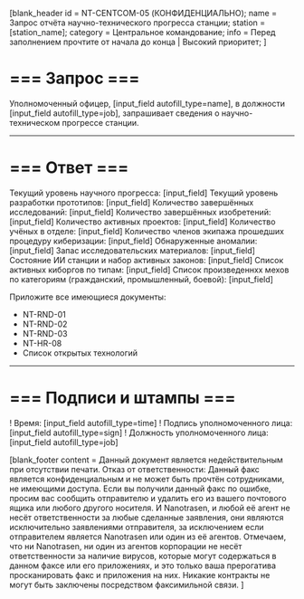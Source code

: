 [blank_header
id = NT-CENTCOM-05 (КОНФИДЕНЦИАЛЬНО);
name = Запрос отчёта научно-технического прогресса станции;
station = [station_name];
category = Центральное командование;
info = Перед заполнением прочтите от начала до конца | Высокий приоритет;
]

# === Запрос ===

Уполномоченный офицер, [input_field autofill_type=name], в должности [input_field autofill_type=job], запрашивает сведения о научно-техническом прогрессе станции.

---

# === Ответ ===

Текущий уровень научного прогресса: [input_field]
Текущий уровень разработки прототипов: [input_field]
Количество завершённых исследований: [input_field]
Количество завершённых изобретений: [input_field]
Количество активных проектов: [input_field]
Количество учёных в отделе: [input_field]
Количество членов экипажа прошедших процедуру киберизации: [input_field]
Обнаруженные аномалии: [input_field]
Запас исследовательских материалов: [input_field]
Состояние ИИ станции и набор активных законов: [input_field]
Список активных киборгов по типам: [input_field]
Список произведеннхх мехов по категориям (гражданский, промышленный, боевой): [input_field]
<br>

Приложите все имеющиеся документы:
- NT-RND-01
- NT-RND-02
- NT-RND-03
- NT-HR-08
- Список открытых технологий

---

# === Подписи и штампы ===

! Время: [input_field autofill_type=time]
! Подпись уполномоченного лица: [input_field autofill_type=sign]
! Должность уполномоченного лица: [input_field autofill_type=job]

[blank_footer
content = Данный документ является недействительным при отсутствии печати.
Отказ от ответственности: Данный факс является конфиденциальным и не может быть прочтён сотрудниками, не имеющими доступа. Если вы получили данный факс по ошибке, просим вас сообщить отправителю и удалить его из вашего почтового ящика или любого другого носителя. И Nanotrasen, и любой её агент не несёт ответственности за любые сделанные заявления, они являются исключительно заявлениями отправителя, за исключением если отправителем является Nanotrasen или один из её агентов. Отмечаем, что ни Nanotrasen, ни один из агентов корпорации не несёт ответственности за наличие вирусов, которые могут содержаться в данном факсе или его приложениях, и это только ваша прерогатива просканировать факс и приложения на них. Никакие контракты не могут быть заключены посредством факсимильной связи.
]
